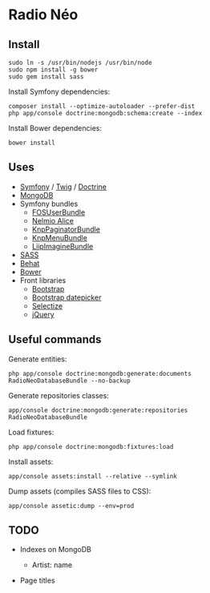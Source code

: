 Radio Néo
=========

## Install

    sudo ln -s /usr/bin/nodejs /usr/bin/node
    sudo npm install -g bower
    sudo gem install sass

Install Symfony dependencies:

    composer install --optimize-autoloader --prefer-dist
    php app/console doctrine:mongodb:schema:create --index

Install Bower dependencies:

    bower install

## Uses

* [Symfony](http://symfony.com/) / [Twig](http://twig.sensiolabs.org/) / [Doctrine](http://www.doctrine-project.org/projects/orm.html)
* [MongoDB](https://www.mongodb.org/)
* Symfony bundles
    * [FOSUserBundle](https://github.com/FriendsOfSymfony/FOSUserBundle)
    * [Nelmio Alice](https://github.com/nelmio/alice)
    * [KnpPaginatorBundle](https://github.com/KnpLabs/KnpPaginatorBundle)
    * [KnpMenuBundle](https://github.com/KnpLabs/KnpMenuBundle)
    * [LiipImagineBundle](https://github.com/liip/LiipImagineBundle)
* [SASS](http://sass-lang.com/)
* [Behat](http://www.behat.org/)
* [Bower](http://bower.io/)
* Front libraries
    * [Bootstrap](http://getbootstrap.com/)
    * [Bootstrap datepicker](https://github.com/eternicode/bootstrap-datepicker)
    * [Selectize](http://brianreavis.github.io/selectize.js/)
    * [jQuery](http://jquery.com/)


## Useful commands

Generate entities:

    php app/console doctrine:mongodb:generate:documents RadioNeoDatabaseBundle --no-backup

Generate repositories classes:

    app/console doctrine:mongodb:generate:repositories RadioNeoDatabaseBundle

Load fixtures:

    php app/console doctrine:mongodb:fixtures:load

Install assets:

    app/console assets:install --relative --symlink

Dump assets (compiles SASS files to CSS):

    app/console assetic:dump --env=prod

## TODO

* Indexes on MongoDB
    * Artist: name

* Page titles
